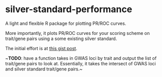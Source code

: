 # silver-standard-performance

A light and flexible R package for plotting PR/ROC curves.

More importantly, it plots PR/ROC curves for your scoring scheme on trait/gene pairs using a some existing silver standard.

The initial effort is at [this gist post](https://gist.github.com/liangyy/6d4314dbc238236731e134abef2484f4).

~**TODO**: have a function takes in GWAS loci by trait and output the list of trait/gene pairs to look at. Essentially, it takes the intersect of GWAS loci and silver standard trait/gene pairs.~
